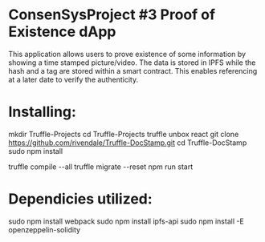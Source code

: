 # ConsenSysProject #3 Proof of Existence dApp
This application allows users to prove existence of some information by showing a time stamped picture/video. The data is stored in IPFS while the hash and a tag are stored within a smart contract. This enables referencing at a later date to verify the authenticity.

# Installing: 
mkdir Truffle-Projects
cd Truffle-Projects
truffle unbox react
git clone https://github.com/rivendale/Truffle-DocStamp.git
cd Truffle-DocStamp
sudo npm install

truffle compile --all
truffle migrate --reset
npm run start 

# Dependicies utilized: 
sudo npm install webpack
sudo npm install ipfs-api
sudo npm install -E openzeppelin-solidity

